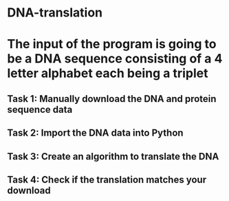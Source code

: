 # DNA-translation

# The input of the program is going to be a DNA sequence consisting of a 4 letter alphabet each being a triplet

## Task 1: Manually download the DNA and protein sequence data
## Task 2: Import the DNA data into Python
## Task 3: Create an algorithm to translate the DNA
## Task 4: Check if the translation matches your download
